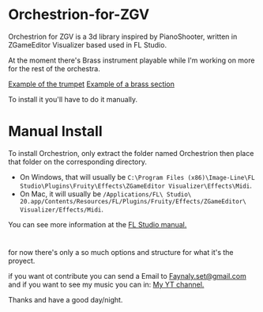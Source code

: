 # Orchestrion-for-ZGV
Orchestrion for ZGV is a 3d library inspired by PianoShooter, written in ZGameEditor Visualizer based used in FL Studio.

At the moment there's Brass instrument playable
while I'm working on more for the rest of the orchestra.

[Example of the trumpet](https://www.youtube.com/watch?v=VA8eih0UYQQ "Example of the trumpet")
[Example of a brass section](https://youtu.be/v6_ZmM9F4ns "Example a brass section")

To install it you'll have to do it manually.

# Manual Install

To install Orchestrion, only extract the folder named Orchestrion then place that folder on the corresponding directory.

- On Windows, that will usually be `C:\Program Files (x86)\Image-Line\FL Studio\Plugins\Fruity\Effects\ZGameEditor Visualizer\Effects\Midi`.
- On Mac, it will usually be `/Applications/FL\ Studio\ 20.app/Contents/Resources/FL/Plugins/Fruity/Effects/ZGameEditor\ Visualizer/Effects/Midi`.

You can see more information at the [FL Studio manual.](https://www.image-line.com/fl-studio-learning/fl-studio-online-manual/html/plugins/ZGameEditor%20Visualizer.htm#ZGE_addfx "FL Studio manual.")
#
for now there's only a so much options and structure for what it's the proyect.

if you want ot contribute you can send a Email to Faynaly.set@gmail.com
and if you want to see my music you can in: [My YT channel.](https://www.youtube.com/c/FAYNALY "My YT channel.")

Thanks and have a good day/night.
